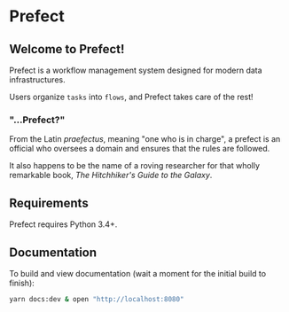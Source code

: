 # Prefect

## Welcome to Prefect!

Prefect is a workflow management system designed for modern data infrastructures.

Users organize `tasks` into `flows`, and Prefect takes care of the rest!


### "...Prefect?"

From the Latin *praefectus*, meaning "one who is in charge", a prefect is an official who oversees a domain and ensures that the rules are followed.

It also happens to be the name of a roving researcher for that wholly remarkable book, *The Hitchhiker's Guide to the Galaxy*.


## Requirements

Prefect requires Python 3.4+.

## Documentation

To build and view documentation (wait a moment for the initial build to finish):
```bash
yarn docs:dev & open "http://localhost:8080"
```
